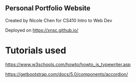 ## Personal Portfolio Website
Created by Nicole Chen for CS410 Intro to Web Dev

Deployed on https://xnsc.github.io/

# Tutorials used
https://www.w3schools.com/howto/howto_js_typewriter.asp

https://getbootstrap.com/docs/5.0/components/accordion/
